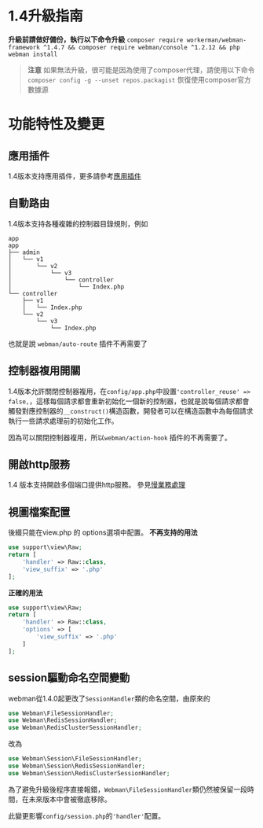 # 1.4升級指南

**升級前請做好備份，執行以下命令升級**
`composer require workerman/webman-framework ^1.4.7 && composer require webman/console ^1.2.12 && php webman install`

> **注意**
> 如果無法升級，很可能是因為使用了composer代理，請使用以下命令 `composer config -g --unset repos.packagist` 恢復使用composer官方數據源

# 功能特性及變更

## 應用插件
1.4版本支持應用插件，更多請參考[應用插件](../plugin/app.md)

## 自動路由
1.4版本支持各種複雜的控制器目錄規則，例如
```
app
app
├── admin
│   └── v1
│       └── v2
│           └── v3
│               └── controller
│                   └── Index.php
└── controller
    ├── v1
    │   └── Index.php
    └── v2
        └── v3
            └── Index.php
```
也就是說 `webman/auto-route` 插件不再需要了

## 控制器複用開關
1.4版本允許關閉控制器複用，在`config/app.php`中設置`'controller_reuse' => false,`，這樣每個請求都會重新初始化一個新的控制器，也就是說每個請求都會觸發對應控制器的`__construct()`構造函數，開發者可以在構造函數中為每個請求執行一些請求處理前的初始化工作。

因為可以關閉控制器複用，所以`webman/action-hook` 插件的不再需要了。

## 開啟http服務
1.4 版本支持開啟多個端口提供http服務。
參見[慢業務處理](../others/task.md)

## 視圖檔案配置
後綴只能在view.php 的 options選項中配置。
**不再支持的用法**
```php
use support\view\Raw;
return [
    'handler' => Raw::class,
    'view_suffix' => '.php'
];
```
**正確的用法**
```php
use support\view\Raw;
return [
    'handler' => Raw::class,
    'options' => [
        'view_suffix' => '.php'
    ]
];
```

## session驅動命名空間變動
webman從1.4.0起更改了`SessionHandler`類的命名空間，由原來的
```php
use Webman\FileSessionHandler;  
use Webman\RedisSessionHandler;  
use Webman\RedisClusterSessionHandler;  
```
改為  
```php
use Webman\Session\FileSessionHandler;  
use Webman\Session\RedisSessionHandler;  
use Webman\Session\RedisClusterSessionHandler;
```

為了避免升級後程序直接報錯，`Webman\FileSessionHandler`類仍然被保留一段時間，在未來版本中會被徹底移除。

此變更影響`config/session.php`的`'handler'`配置。